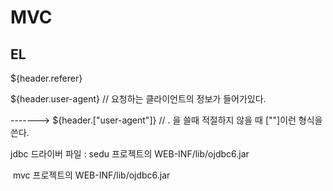 # MVC

## EL

${header.referer}

${header.user-agent} // 요청하는 클라이언트의 정보가 들어가있다.

------->  ${header.["user-agent"]}    // . 을 쓸때 적절하지 않을 때 [""]이런 형식을 쓴다.



jdbc 드라이버 파일 : sedu 프로젝트의 WEB-INF/lib/ojdbc6.jar

​								mvc 프로젝트의 WEB-INF/lib/ojdbc6.jar